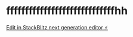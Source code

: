 # fffffffffffffffffffffffffffffhh

[Edit in StackBlitz next generation editor ⚡️](https://stackblitz.com/~/github.com/ConnrCodes/fffffffffffffffffffffffffffffhh)